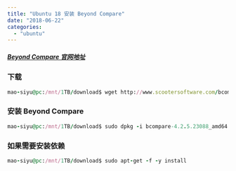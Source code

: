 ```yaml
---
title: "Ubuntu 18 安装 Beyond Compare"
date: "2018-06-22"
categories: 
  - "ubuntu"
---
```


##### [Beyond Compare 官网地址](http://www.scootersoftware.com/download.php "官网地址")

### 下载

```ruby
mao-siyu@pc:/mnt/1TB/download$ wget http://www.scootersoftware.com/bcompare-4.2.5.23088_amd64.deb
```

### 安装 Beyond Compare

```ruby
mao-siyu@pc:/mnt/1TB/download$ sudo dpkg -i bcompare-4.2.5.23088_amd64.deb
```

### 如果需要安装依赖

```ruby
mao-siyu@pc:/mnt/1TB/download$ sudo apt-get -f -y install
```

